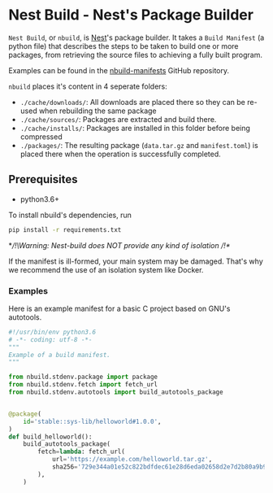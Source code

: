 # Nest Build - Nest's Package Builder

`Nest Build`, or `nbuild`, is [Nest](https://github.com/raven-os/nest)'s package builder. It takes a `Build Manifest` (a python file) that describes the steps to be taken to build one or more packages, from retrieving the source files to achieving a fully built program.

Examples can be found in the [nbuild-manifests](https://github.com/raven-os/nbuild-manifests) GitHub repository.

`nbuild` places it's content in 4 seperate folders:
  * `./cache/downloads/`: All downloads are placed there so they can be re-used when rebuilding the same package
  * `./cache/sources/`: Packages are extracted and build there.
  * `./cache/installs/`: Packages are installed in this folder before being compressed
  * `./packages/`: The resulting package (`data.tar.gz` and `manifest.toml`) is placed there when the operation is successfully completed.

## Prerequisites

* python3.6+

To install nbuild's dependencies, run

```bash
pip install -r requirements.txt
```

**/!\Warning: Nest-build does NOT provide any kind of isolation /!\**

If the manifest is ill-formed, your main system may be damaged. That's why we recommend the use of an isolation system like Docker.

### Examples

Here is an example manifest for a basic C project based on GNU's autotools.

```python
#!/usr/bin/env python3.6
# -*- coding: utf-8 -*-
"""
Example of a build manifest.
"""

from nbuild.stdenv.package import package
from nbuild.stdenv.fetch import fetch_url
from nbuild.stdenv.autotools import build_autotools_package


@package(
    id='stable::sys-lib/helloworld#1.0.0',
)
def build_helloworld():
    build_autotools_package(
        fetch=lambda: fetch_url(
            url='https://example.com/helloworld.tar.gz',
            sha256='729e344a01e52c822bdfdec61e28d6eda02658d2e7d2b80a9b9029f41e212dde',
        ),
    )
```
